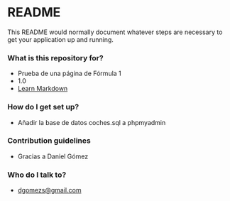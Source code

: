 # README #

This README would normally document whatever steps are necessary to get your application up and running.

### What is this repository for? ###

* Prueba de una página de Fórmula 1
* 1.0
* [Learn Markdown](https://bitbucket.org/tutorials/markdowndemo)

### How do I get set up? ###

* Añadir la base de datos coches.sql a phpmyadmin

### Contribution guidelines ###

* Gracias a Daniel Gómez

### Who do I talk to? ###

* dgomezs@gmail.com